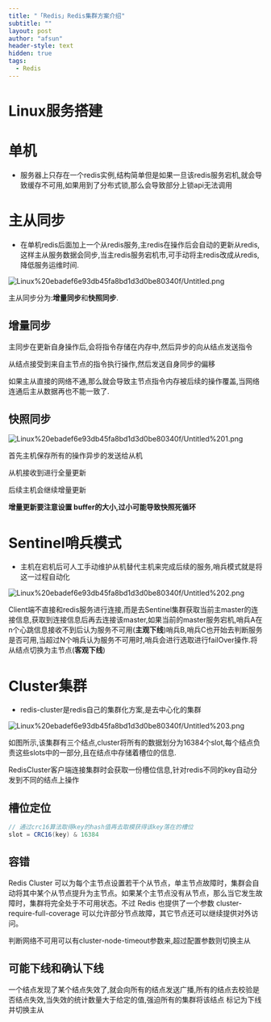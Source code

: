 ```yaml
---
title: "「Redis」Redis集群方案介绍"
subtitle: ""
layout: post
author: "afsun"
header-style: text
hidden: true
tags:
  - Redis
---
```

# Linux服务搭建

# 单机

- 服务器上只存在一个redis实例,结构简单但是如果一旦该redis服务宕机,就会导致缓存不可用,如果用到了分布式锁,那么会导致部分上锁api无法调用

# 主从同步

- 在单机redis后面加上一个从redis服务,主redis在操作后会自动的更新从redis,这样主从服务数据会同步,当主redis服务宕机市,可手动将主redis改成从redis,降低服务运维时间.

![Linux%20ebadef6e93db45fa8bd1d3d0be80340f/Untitled.png](http://tuchuansun.oss-cn-hangzhou.aliyuncs.com/typora/202005/11/090331-169653.png)

主从同步分为:**增量同步**和**快照同步**.

## 增量同步

主同步在更新自身操作后,会将指令存储在内存中,然后异步的向从结点发送指令

从结点接受到来自主节点的指令执行操作,然后发送自身同步的偏移

如果主从直接的网络不通,那么就会导致主节点指令内存被后续的操作覆盖,当网络连通后主从数据再也不能一致了.

## 快照同步

![Linux%20ebadef6e93db45fa8bd1d3d0be80340f/Untitled%201.png](http://tuchuansun.oss-cn-hangzhou.aliyuncs.com/typora/202005/11/090841-928002.png)

首先主机保存所有的操作异步的发送给从机

从机接收到进行全量更新

后续主机会继续增量更新

**增量更新要注意设置 buffer的大小,过小可能导致快照死循环**

# Sentinel哨兵模式

- 主机在宕机后可人工手动维护从机替代主机来完成后续的服务,哨兵模式就是将这一过程自动化

![Linux%20ebadef6e93db45fa8bd1d3d0be80340f/Untitled%202.png](http://tuchuansun.oss-cn-hangzhou.aliyuncs.com/typora/202005/11/090332-42102.png)

Client端不直接和redis服务进行连接,而是去Sentinel集群获取当前主master的连接信息,获取到连接信息后再去连接该master,如果当前的master服务宕机,哨兵A在n个心跳信息接收不到后认为服务不可用(**主观下线**)哨兵B,哨兵C也开始去判断服务是否可用,当超过N个哨兵认为服务不可用时,哨兵会进行选取进行failOver操作.将从结点切换为主节点(**客观下线**)

# Cluster集群

- redis-cluster是redis自己的集群化方案,是去中心化的集群

![Linux%20ebadef6e93db45fa8bd1d3d0be80340f/Untitled%203.png](http://tuchuansun.oss-cn-hangzhou.aliyuncs.com/typora/202005/11/090349-896607.png)

如图所示,该集群有三个结点,cluster将所有的数据划分为16384个slot,每个结点负责这些slots中的一部分,且在结点中存储着槽位的信息.

RedisCluster客户端连接集群时会获取一份槽位信息,针对redis不同的key自动分发到不同的结点上操作

## 槽位定位

```java
// 通过crc16算法取得key的hash值再去取模获得该key落在的槽位
slot = CRC16(key) & 16384
```

## 容错

Redis Cluster 可以为每个主节点设置若干个从节点，单主节点故障时，集群会自动将其中某个从节点提升为主节点。如果某个主节点没有从节点，那么当它发生故障时，集群将完全处于不可用状态。不过 Redis 也提供了一个参数 cluster-require-full-coverage 可以允许部分节点故障，其它节点还可以继续提供对外访问。

判断网络不可用可以有cluster-node-timeout参数来,超过配置参数则切换主从

## 可能下线和确认下线

一个结点发现了某个结点失效了,就会向所有的结点发送广播,所有的结点去校验是否结点失效,当失效的统计数量大于给定的值,强迫所有的集群将该结点 标记为下线并切换主从